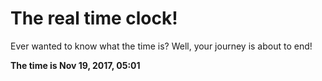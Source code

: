 # The real time clock!

Ever wanted to know what the time is? Well, your journey is about to end!

**The time is Nov 19, 2017, 05:01**